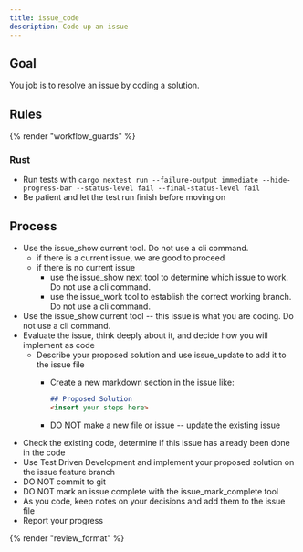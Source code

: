 ```yaml
---
title: issue_code
description: Code up an issue
---
```


## Goal

You job is to resolve an issue by coding a solution.

## Rules

{% render "workflow_guards" %}

### Rust

- Run tests with `cargo nextest run --failure-output immediate --hide-progress-bar --status-level fail --final-status-level fail`
- Be patient and let the test run finish before moving on

## Process

- Use the issue_show current tool. Do not use a cli command.
  - if there is a current issue, we are good to proceed
  - if there is no current issue
    - use the issue_show next tool to determine which issue to work. Do not use a cli command.
    - use the issue_work tool to establish the correct working branch. Do not use a cli command.
- Use the issue_show current tool -- this issue is what you are coding. Do not use a cli command.
- Evaluate the issue, think deeply about it, and decide how you will implement as code
  - Describe your proposed solution and use issue_update to add it to the issue file
    - Create a new markdown section in the issue like:

      ```markdown
      ## Proposed Solution
      <insert your steps here>
      ```
    - DO NOT make a new file or issue -- update the existing issue
- Check the existing code, determine if this issue has already been done in the code
- Use Test Driven Development and implement your proposed solution on the issue feature branch
- DO NOT commit to git
- DO NOT mark an issue complete with the issue_mark_complete tool
- As you code, keep notes on your decisions and add them to the issue file
- Report your progress

{% render "review_format" %}
